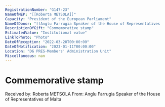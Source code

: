 ```yaml
---
RegistrationNumber: "G147-23"
NameOfMEP: "[[Roberta METSOLA]]"
Capacity: "President of the European Parliament"
NameOfDonor: "[[Anglu Farrugia Speaker of the House of Representatives of Malta]]"
DescriptionOfGift: "Commemorative stamp"
EstimatedValue: "Institutional value"
LinkToPhoto: "Photo"
DateOfReception: "2022-03-28T00:00:00"
DateOfNotification: "2023-01-11T00:00:00"
Location: "DG PRES-Members' Administration Unit"
Miscellaneous: nan
---
```


# Commemorative stamp

Received by: Roberta METSOLA
From: Anglu Farrugia Speaker of the House of Representatives of Malta
